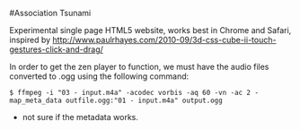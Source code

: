 #Association Tsunami

Experimental single page HTML5 website, works best in Chrome and Safari, inspired by http://www.paulrhayes.com/2010-09/3d-css-cube-ii-touch-gestures-click-and-drag/

In order to get the zen player to function, we must have the audio files converted to .ogg using the following command:

    $ ffmpeg -i "03 - input.m4a" -acodec vorbis -aq 60 -vn -ac 2 -map_meta_data outfile.ogg:"01 - input.m4a" output.ogg

* not sure if the metadata works.